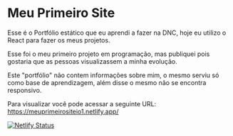 # Meu Primeiro Site
Esse é o Portfólio estático que eu aprendi a fazer na DNC, hoje eu utilizo o React para fazer os meus projetos.

Esse foi o meu primeiro projeto em programação, mas publiquei pois gostaria que as pessoas visualizassem a minha evolução.

Este "portfólio" não contem informações sobre mim, o mesmo serviu só como base de aprendizagem, além disse o mesmo não se encontra responsivo. 

Para visualizar você pode acessar a seguinte URL: https://meuprimeirositeio1.netlify.app/

[![Netlify Status](https://api.netlify.com/api/v1/badges/40ae120d-6463-4201-b9cc-e7a06dd61b70/deploy-status)](https://app.netlify.com/sites/meuprimeirositeio1/deploys)
